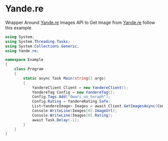 # Yande.re
Wrapper Around [Yande.re](https://www.yande.re) Images API
to Get Image from [Yande.re](https:www.yande.re) follow this example

```cs
using System;
using System.Threading.Tasks;
using System.Collections.Generic;
using Yande.re;

namespace Example
{
    class Program
    {
        static async Task Main(string[] args)
        {
            YandereClient Client = new YandereClient();
            YandereTag Config = new YandereTag();
            Config.Tags.Add("Owari_no_Seraph");
            Config.Rating = YandereRating.Safe;
            List<YandereImage> Images = await Client.GetImagesAsync(Config);
            Console.WriteLine(Images[0].ImageUrl);
            Console.WriteLine(Images[0].Rating);
            await Task.Delay(-1);
        }
    }
}
```
